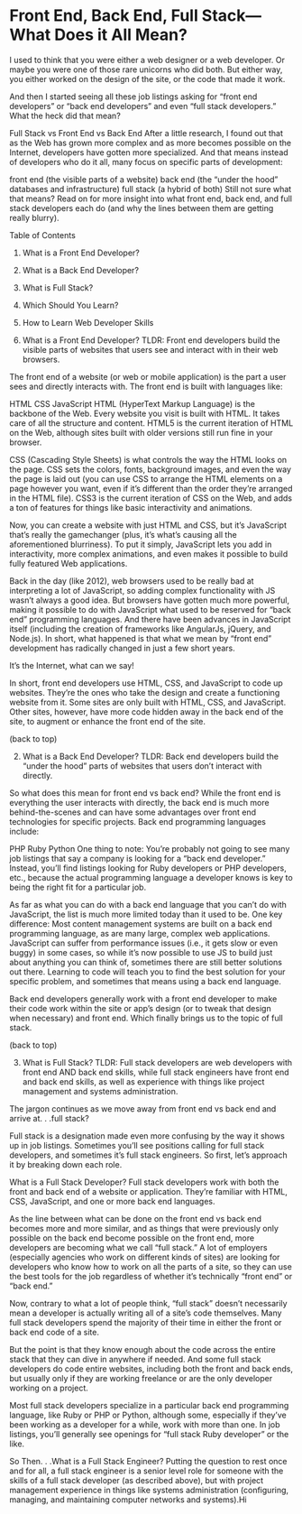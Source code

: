 # Front End, Back End, Full Stack—What Does it All Mean?


I used to think that you were either a web designer or a web developer. Or maybe you were one of those rare unicorns who did both. But either way, you either worked on the design of the site, or the code that made it work.

And then I started seeing all these job listings asking for “front end developers” or “back end developers” and even “full stack developers.” What the heck did that mean?

Full Stack vs Front End vs Back End
After a little research, I found out that as the Web has grown more complex and as more becomes possible on the Internet, developers have gotten more specialized. And that means instead of developers who do it all, many focus on specific parts of development:

front end (the visible parts of a website)
back end (the “under the hood” databases and infrastructure)
full stack (a hybrid of both)
Still not sure what that means? Read on for more insight into what front end, back end, and full stack developers each do (and why the lines between them are getting really blurry).

Table of Contents

1. What is a Front End Developer?

2. What is a Back End Developer?

3. What is Full Stack?

4. Which Should You Learn?

5. How to Learn Web Developer Skills

1. What is a Front End Developer?
TLDR: Front end developers build the visible parts of websites that users see and interact with in their web browsers.

The front end of a website (or web or mobile application) is the part a user sees and directly interacts with. The front end is built with languages like:

HTML
CSS
JavaScript
HTML (HyperText Markup Language) is the backbone of the Web. Every website you visit is built with HTML. It takes care of all the structure and content. HTML5 is the current iteration of HTML on the Web, although sites built with older versions still run fine in your browser.

CSS (Cascading Style Sheets) is what controls the way the HTML looks on the page. CSS sets the colors, fonts, background images, and even the way the page is laid out (you can use CSS to arrange the HTML elements on a page however you want, even if it’s different than the order they’re arranged in the HTML file). CSS3 is the current iteration of CSS on the Web, and adds a ton of features for things like basic interactivity and animations.

Now, you can create a website with just HTML and CSS, but it’s JavaScript that’s really the gamechanger (plus, it’s what’s causing all the aforementioned blurriness). To put it simply, JavaScript lets you add in interactivity, more complex animations, and even makes it possible to build fully featured Web applications.

Back in the day (like 2012), web browsers used to be really bad at interpreting a lot of JavaScript, so adding complex functionality with JS wasn’t always a good idea. But browsers have gotten much more powerful, making it possible to do with JavaScript what used to be reserved for “back end” programming languages. And there have been advances in JavaScript itself (including the creation of frameworks like AngularJs, jQuery, and Node.js). In short, what happened is that what we mean by “front end” development has radically changed in just a few short years.

It’s the Internet, what can we say!

In short, front end developers use HTML, CSS, and JavaScript to code up websites. They’re the ones who take the design and create a functioning website from it. Some sites are only built with HTML, CSS, and JavaScript. Other sites, however, have more code hidden away in the back end of the site, to augment or enhance the front end of the site.

(back to top)

2. What is a Back End Developer?
TLDR: Back end developers build the “under the hood” parts of websites that users don’t interact with directly.

So what does this mean for front end vs back end? While the front end is everything the user interacts with directly, the back end is much more behind-the-scenes and can have some advantages over front end technologies for specific projects. Back end programming languages include:

PHP
Ruby
Python
One thing to note: You’re probably not going to see many job listings that say a company is looking for a “back end developer.” Instead, you’ll find listings looking for Ruby developers or PHP developers, etc., because the actual programming language a developer knows is key to being the right fit for a particular job.

As far as what you can do with a back end language that you can’t do with JavaScript, the list is much more limited today than it used to be. One key difference: Most content management systems are built on a back end programming language, as are many large, complex web applications. JavaScript can suffer from performance issues (i.e., it gets slow or even buggy) in some cases, so while it’s now possible to use JS to build just about anything you can think of, sometimes there are still better solutions out there. Learning to code will teach you to find the best solution for your specific problem, and sometimes that means using a back end language.

Back end developers generally work with a front end developer to make their code work within the site or app’s design (or to tweak that design when necessary) and front end. Which finally brings us to the topic of full stack.

(back to top)

3. What is Full Stack?
TLDR: Full stack developers are web developers with front end AND back end skills, while full stack engineers have front end and back end skills, as well as experience with things like project management and systems administration.

The jargon continues as we move away from front end vs back end and arrive at. . .full stack?

Full stack is a designation made even more confusing by the way it shows up in job listings. Sometimes you’ll see positions calling for full stack developers, and sometimes it’s full stack engineers. So first, let’s approach it by breaking down each role.

What is a Full Stack Developer?
Full stack developers work with both the front and back end of a website or application. They’re familiar with HTML, CSS, JavaScript, and one or more back end languages.

As the line between what can be done on the front end vs back end becomes more and more similar, and as things that were previously only possible on the back end become possible on the front end, more developers are becoming what we call “full stack.” A lot of employers (especially agencies who work on different kinds of sites) are looking for developers who know how to work on all the parts of a site, so they can use the best tools for the job regardless of whether it’s technically “front end” or “back end.”

Now, contrary to what a lot of people think, “full stack” doesn’t necessarily mean a developer is actually writing all of a site’s code themselves. Many full stack developers spend the majority of their time in either the front or back end code of a site.

But the point is that they know enough about the code across the entire stack that they can dive in anywhere if needed. And some full stack developers do code entire websites, including both the front and back ends, but usually only if they are working freelance or are the only developer working on a project.

Most full stack developers specialize in a particular back end programming language, like Ruby or PHP or Python, although some, especially if they’ve been working as a developer for a while, work with more than one. In job listings, you’ll generally see openings for “full stack Ruby developer” or the like.

So Then. . .What is a Full Stack Engineer?
Putting the question to rest once and for all, a full stack engineer is a senior level role for someone with the skills of a full stack developer (as described above), but with project management experience in things like systems administration (configuring, managing, and maintaining computer networks and systems).Hi 
